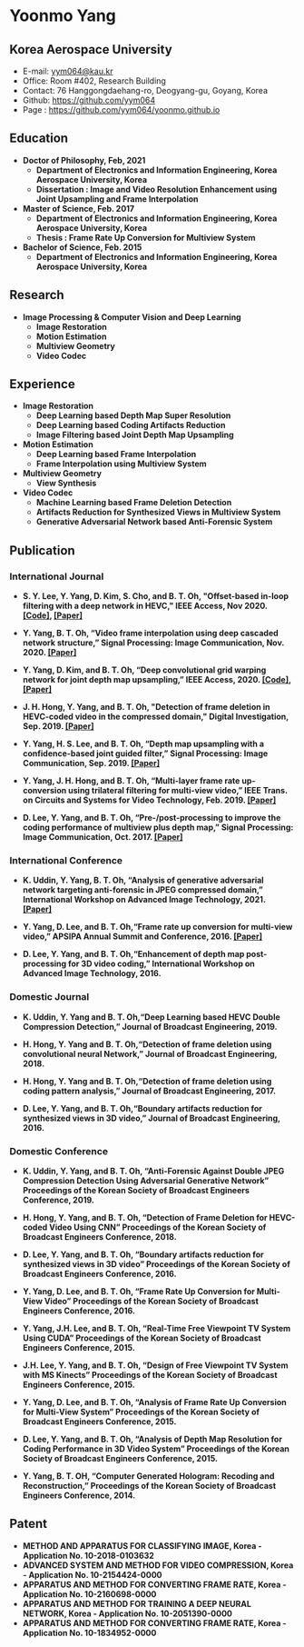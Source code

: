 # Yoonmo Yang

## Korea Aerospace University
* E-mail: yym064@kau.kr
* Office: Room #402, Research Building
* Contact: 76 Hanggongdaehang-ro, Deogyang-gu, Goyang, Korea
* Github: <https://github.com/yym064>
* Page : <https://github.com/yym064/yoonmo.github.io>


## <strong>Education
* Doctor of Philosophy, Feb, 2021
    * Department of Electronics and Information Engineering, Korea Aerospace University, Korea
    * Dissertation : Image and Video Resolution Enhancement using Joint Upsampling and Frame Interpolation
* Master of Science, Feb. 2017
    * Department of Electronics and Information Engineering, Korea Aerospace University, Korea
    * Thesis : Frame Rate Up Conversion for Multiview System
* Bachelor of Science, Feb. 2015
    *  Department of Electronics and Information Engineering, Korea Aerospace University, Korea


## <strong>Research
* Image Processing & Computer Vision and Deep Learning
    * Image Restoration
    * Motion Estimation
    * Multiview Geometry
    * Video Codec

## <strong>Experience
   * Image Restoration
      * Deep Learning based Depth Map Super Resolution
      * Deep Learning based Coding Artifacts Reduction
      * Image Filtering based Joint Depth Map Upsampling
   * Motion Estimation
      * Deep Learning based Frame Interpolation
      * Frame Interpolation using Multiview System
   * Multiview Geometry
      * View Synthesis
   * Video Codec
      * Machine Learning based Frame Deletion Detection
      * Artifacts Reduction for Synthesized Views in Multiview System
      * Generative Adversarial Network based Anti-Forensic System

## <strong>Publication
### International Journal
* S. Y. Lee, Y. Yang, D. Kim, S. Cho, and B. T. Oh, "Offset-based in-loop filtering with a deep network in HEVC," IEEE Access, Nov 2020. [[Code]](https://github.com/yym064/DeepSAO), [[Paper]](https://ieeexplore.ieee.org/stamp/stamp.jsp?arnumber=9272307)

* Y. Yang, B. T. Oh, “Video frame interpolation using deep cascaded network structure,”  Signal Processing: Image Communication, Nov. 2020. [[Paper]](https://www.sciencedirect.com/science/article/pii/S0923596520301491?casa_token=eQ66ifyZ3ugAAAAA:t50zKvQR1234Wl8LADp3wAqD0MzqIMNHTzknbR3LklVECtVbzLQ1LLgvzjpKeeHY9iNr5yrZBNmV)

* Y. Yang, D. Kim, and B. T. Oh, “Deep convolutional grid warping network for joint depth map upsampling,”  IEEE Access, 2020. [[Code]](https://github.com/yym064/DeepGridWarp), [[Paper]](https://ieeexplore.ieee.org/stamp/stamp.jsp?arnumber=9163094)

* J. H. Hong, Y. Yang, and B. T. Oh, "Detection of frame deletion in HEVC-coded video in the compressed domain," Digital Investigation, Sep. 2019. [[Paper]](https://www.sciencedirect.com/science/article/pii/S1742287619301343?casa_token=x7d0L7lApBwAAAAA:Ke-ZGl8AWMbWH6MbLAw5pRPKIvh4-ESbcGkcVl0EBHvCn2MmZBVhEQvWHkjiC5L_Zr5uyi1j9v6i)

* Y. Yang, H. S. Lee, and B. T. Oh, “Depth map upsampling with a confidence-based joint guided filter,”  Signal Processing: Image Communication, Sep. 2019. [[Paper]](https://www.sciencedirect.com/science/article/pii/S092359651830849X?casa_token=ojJZvHutCX4AAAAA:50RkrtSgfVb14VPmQolbtazDgZek-6D6H-hs70UE22AIoRTMeR8x1McY_aCByfdaWbUZC64G7hj2)

* Y. Yang, J. H. Hong, and B. T. Oh, “Multi-layer frame rate up-conversion using trilateral filtering for multi-view video,” IEEE Trans. on Circuits and Systems for Video Technology, Feb. 2019. [[Paper]](https://ieeexplore.ieee.org/stamp/stamp.jsp?tp=&arnumber=8125161)

* D. Lee, Y. Yang, and B. T. Oh, “Pre-/post-processing to improve the coding performance of multiview plus depth map,” Signal Processing: Image Communication, Oct. 2017. [[Paper]](https://www.sciencedirect.com/science/article/pii/S0923596517301194?casa_token=C1Szh3OjDUMAAAAA:J5nigFYK2_6hppRmzM7DnwvX96u3Z0fMzICR5hcxYngCDo-CISFwq69JJVgAROGfqOy-fQEAGSQb)


### International Conference
* K. Uddin, Y. Yang, B. T. Oh, “Analysis of generative adversarial network targeting anti-forensic in JPEG compressed domain,” International Workshop on Advanced Image Technology, 2021. [[Paper]](http://www.uunaka.org/IWAIT2021/withPDF/papers/paper_82.pdf)

* Y. Yang, D. Lee, and B. T. Oh,“Frame rate up conversion for multi-view video,” APSIPA Annual Summit and Conference, 2016. [[Paper]](http://www.apsipa.org/proceedings_2016/HTML/paper2016/152.pdf)

* D. Lee, Y. Yang, and B. T. Oh,“Enhancement of depth map post-processing for 3D video coding,” International Workshop on Advanced Image Technology, 2016.


### Domestic Journal
* K. Uddin, Y. Yang and B. T. Oh,“Deep Learning based HEVC Double Compression Detection,” Journal of Broadcast Engineering, 2019.

* H. Hong, Y. Yang and B. T. Oh,“Detection of frame deletion using convolutional neural Network,” Journal of Broadcast Engineering, 2018.

* H. Hong, Y. Yang and B. T. Oh,“Detection of frame deletion using coding pattern analysis,” Journal of Broadcast Engineering, 2017.

* D. Lee, Y. Yang, and B. T. Oh,“Boundary artifacts reduction for synthesized views in 3D video,” Journal of Broadcast Engineering, 2016.
### Domestic Conference 

* K. Uddin, Y. Yang, and B. T. Oh, “Anti-Forensic Against Double JPEG Compression Detection Using Adversarial Generative Network” Proceedings of the Korean Society of Broadcast Engineers Conference, 2019.

* H. Hong, Y. Yang, and B. T. Oh, “Detection of Frame Deletion for HEVC-coded Video Using CNN” Proceedings of the Korean Society of Broadcast Engineers Conference, 2018.

* D. Lee, Y. Yang, and B. T. Oh, “Boundary artifacts reduction for synthesized views in 3D video” Proceedings of the Korean Society of Broadcast Engineers Conference, 2016.

* Y. Yang, D. Lee, and B. T. Oh, “Frame Rate Up Conversion for Multi-View Video” Proceedings of the Korean Society of Broadcast Engineers Conference, 2016.

* Y. Yang, J.H. Lee, and B. T. Oh, “Real-Time Free Viewpoint TV System Using CUDA” Proceedings of the Korean Society of Broadcast Engineers Conference, 2015.

* J.H. Lee, Y. Yang, and B. T. Oh, “Design of Free Viewpoint TV System with MS Kinects” Proceedings of the Korean Society of Broadcast Engineers Conference, 2015.

* Y. Yang, D. Lee, and B. T. Oh, “Analysis of Frame Rate Up Conversion for Multi-View System” Proceedings of the Korean Society of Broadcast Engineers Conference, 2015.

* D. Lee, Y. Yang, and B. T. Oh, “Analysis of Depth Map Resolution for Coding Performance in 3D Video System” Proceedings of the Korean Society of Broadcast Engineers Conference, 2015.

* Y. Yang, B. T. OH, “Computer Generated Hologram: Recoding and Reconstruction,” Proceedings of the Korean Society of Broadcast Engineers Conference, 2014.

## <strong>Patent
*	METHOD AND APPARATUS FOR CLASSIFYING IMAGE, Korea - Application No. 10-2018-0103632
*	ADVANCED SYSTEM AND METHOD FOR VIDEO COMPRESSION, Korea - Application No. 10-2154424-0000
*	APPARATUS AND METHOD FOR CONVERTING FRAME RATE, Korea - Application No. 10-2160698-0000
*	APPARATUS AND METHOD FOR TRAINING A DEEP NEURAL NETWORK, Korea - Application No. 10-2051390-0000
*	APPARATUS AND METHOD FOR CONVERTING FRAME RATE, Korea - Application No. 10-1834952-0000
